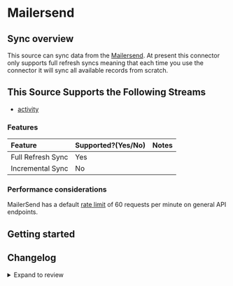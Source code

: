 # Mailersend

## Sync overview

This source can sync data from the [Mailersend](https://developers.mailersend.com/#mailersend-api). At present this connector only supports full refresh syncs meaning that each time you use the connector it will sync all available records from scratch.

## This Source Supports the Following Streams

- [activity](https://developers.mailersend.com/api/v1/activity.html#get-a-list-of-activities)

### Features

| Feature           | Supported?\(Yes/No\) | Notes |
| :---------------- | :------------------- | :---- |
| Full Refresh Sync | Yes                  |       |
| Incremental Sync  | No                   |       |

### Performance considerations

MailerSend has a default [rate limit](https://developers.mailersend.com/general.html#api-response) of 60 requests per minute on general API endpoints.

## Getting started

## Changelog

<details>
  <summary>Expand to review</summary>

| Version | Date       | Pull Request                                             | Subject                                  |
| :------ | :--------- | :------------------------------------------------------- | :--------------------------------------- |
| 0.2.14 | 2025-02-22 | [53821](https://github.com/airbytehq/airbyte/pull/53821) | Update dependencies |
| 0.2.13 | 2025-02-08 | [53300](https://github.com/airbytehq/airbyte/pull/53300) | Update dependencies |
| 0.2.12 | 2025-02-01 | [52745](https://github.com/airbytehq/airbyte/pull/52745) | Update dependencies |
| 0.2.11 | 2025-01-25 | [52271](https://github.com/airbytehq/airbyte/pull/52271) | Update dependencies |
| 0.2.10 | 2025-01-18 | [51816](https://github.com/airbytehq/airbyte/pull/51816) | Update dependencies |
| 0.2.9 | 2025-01-11 | [51156](https://github.com/airbytehq/airbyte/pull/51156) | Update dependencies |
| 0.2.8 | 2024-12-28 | [50650](https://github.com/airbytehq/airbyte/pull/50650) | Update dependencies |
| 0.2.7 | 2024-12-21 | [50080](https://github.com/airbytehq/airbyte/pull/50080) | Update dependencies |
| 0.2.6 | 2024-12-14 | [49614](https://github.com/airbytehq/airbyte/pull/49614) | Update dependencies |
| 0.2.5 | 2024-12-12 | [49262](https://github.com/airbytehq/airbyte/pull/49262) | Update dependencies |
| 0.2.4 | 2024-12-11 | [48947](https://github.com/airbytehq/airbyte/pull/48947) | Starting with this version, the Docker image is now rootless. Please note that this and future versions will not be compatible with Airbyte versions earlier than 0.64 |
| 0.2.3 | 2024-11-04 | [48203](https://github.com/airbytehq/airbyte/pull/48203) | Update dependencies |
| 0.2.2 | 2024-10-29 | [47785](https://github.com/airbytehq/airbyte/pull/47785) | Update dependencies |
| 0.2.1 | 2024-10-28 | [47592](https://github.com/airbytehq/airbyte/pull/47592) | Update dependencies |
| 0.2.0 | 2024-08-26 | [44766](https://github.com/airbytehq/airbyte/pull/44766) | Refactor connector to manifest-only format |
| 0.1.15 | 2024-08-24 | [44697](https://github.com/airbytehq/airbyte/pull/44697) | Update dependencies |
| 0.1.14 | 2024-08-17 | [44258](https://github.com/airbytehq/airbyte/pull/44258) | Update dependencies |
| 0.1.13 | 2024-08-12 | [43928](https://github.com/airbytehq/airbyte/pull/43928) | Update dependencies |
| 0.1.12 | 2024-08-10 | [43564](https://github.com/airbytehq/airbyte/pull/43564) | Update dependencies |
| 0.1.11 | 2024-08-03 | [43086](https://github.com/airbytehq/airbyte/pull/43086) | Update dependencies |
| 0.1.10 | 2024-07-27 | [42700](https://github.com/airbytehq/airbyte/pull/42700) | Update dependencies |
| 0.1.9 | 2024-07-20 | [42273](https://github.com/airbytehq/airbyte/pull/42273) | Update dependencies |
| 0.1.8 | 2024-07-13 | [41696](https://github.com/airbytehq/airbyte/pull/41696) | Update dependencies |
| 0.1.7 | 2024-07-10 | [41557](https://github.com/airbytehq/airbyte/pull/41557) | Update dependencies |
| 0.1.6 | 2024-07-09 | [41322](https://github.com/airbytehq/airbyte/pull/41322) | Update dependencies |
| 0.1.5 | 2024-07-06 | [40856](https://github.com/airbytehq/airbyte/pull/40856) | Update dependencies |
| 0.1.4 | 2024-06-25 | [40473](https://github.com/airbytehq/airbyte/pull/40473) | Update dependencies |
| 0.1.3 | 2024-06-22 | [39995](https://github.com/airbytehq/airbyte/pull/39995) | Update dependencies |
| 0.1.2 | 2024-06-06 | [39237](https://github.com/airbytehq/airbyte/pull/39237) | [autopull] Upgrade base image to v1.2.2 |
| 0.1.1 | 2024-05-31 | [38811](https://github.com/airbytehq/airbyte/pull/38811) | [autopull] Migrate to base image and poetry |
| 0.1.0 | 2022-11-13 | [18669](https://github.com/airbytehq/airbyte/pull/18669) | 🎉 New Source: Mailersend [low-code CDK] |

</details>
